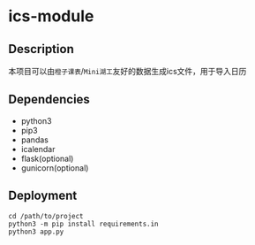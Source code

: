 # ics-module

## Description
本项目可以由`橙子课表`/`Mini湖工`友好的数据生成ics文件，用于导入日历

## Dependencies
- python3
- pip3
- pandas
- icalendar
- flask(optional)
- gunicorn(optional)

## Deployment
```shell
cd /path/to/project
python3 -m pip install requirements.in
python3 app.py
```